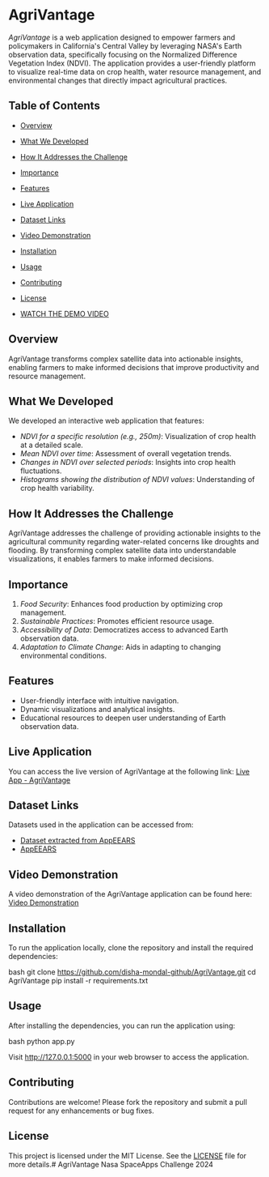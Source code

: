 # AgriVantage
*AgriVantage* is a web application designed to empower farmers and policymakers in California's Central Valley by leveraging NASA's Earth observation data, specifically focusing on the Normalized Difference Vegetation Index (NDVI). The application provides a user-friendly platform to visualize real-time data on crop health, water resource management, and environmental changes that directly impact agricultural practices.
## Table of Contents
- [Overview](#overview)
- [What We Developed](#what-we-developed)
- [How It Addresses the Challenge](#how-it-addresses-the-challenge)
- [Importance](#importance)
- [Features](#features)
- [Live Application](#live-application)
- [Dataset Links](#dataset-links)
- [Video Demonstration](#video-demonstration)
- [Installation](#installation)
- [Usage](#usage)
- [Contributing](#contributing)
- [License](#license)

  

- [WATCH THE DEMO VIDEO](https://drive.google.com/file/d/1725CzPKUbX3ugJlSPVCAo_EsDXtE8W3K/view?usp=drivesdk)


## Overview
AgriVantage transforms complex satellite data into actionable insights, enabling farmers to make informed decisions that improve productivity and resource management.

## What We Developed
We developed an interactive web application that features:

- *NDVI for a specific resolution (e.g., 250m)*: Visualization of crop health at a detailed scale.
- *Mean NDVI over time*: Assessment of overall vegetation trends.
- *Changes in NDVI over selected periods*: Insights into crop health fluctuations.
- *Histograms showing the distribution of NDVI values*: Understanding of crop health variability.

## How It Addresses the Challenge
AgriVantage addresses the challenge of providing actionable insights to the agricultural community regarding water-related concerns like droughts and flooding. By transforming complex satellite data into understandable visualizations, it enables farmers to make informed decisions.

## Importance
1. *Food Security*: Enhances food production by optimizing crop management.
2. *Sustainable Practices*: Promotes efficient resource usage.
3. *Accessibility of Data*: Democratizes access to advanced Earth observation data.
4. *Adaptation to Climate Change*: Aids in adapting to changing environmental conditions.

## Features
- User-friendly interface with intuitive navigation.
- Dynamic visualizations and analytical insights.
- Educational resources to deepen user understanding of Earth observation data.

## Live Application
You can access the live version of AgriVantage at the following link:
[Live App - AgriVantage](https://agrivantage.onrender.com/)

## Dataset Links
Datasets used in the application can be accessed from:
- [Dataset extracted from AppEEARS](https://huggingface.co/datasets/DishaMondal2024/AgriVantage_dataset)
- [AppEEARS](https://appeears.earthdatacloud.nasa.gov)

## Video Demonstration
A video demonstration of the AgriVantage application can be found here:
[Video Demonstration](https://drive.google.com/file/d/1725CzPKUbX3ugJlSPVCAo_EsDXtE8W3K/view?usp=drivesdk)

## Installation
To run the application locally, clone the repository and install the required dependencies:

bash
git clone https://github.com/disha-mondal-github/AgriVantage.git
cd AgriVantage
pip install -r requirements.txt


## Usage
After installing the dependencies, you can run the application using:

bash
python app.py


Visit http://127.0.0.1:5000 in your web browser to access the application.

## Contributing
Contributions are welcome! Please fork the repository and submit a pull request for any enhancements or bug fixes.

## License
This project is licensed under the MIT License. See the [LICENSE](LICENSE) file for more details.# AgriVantage
Nasa SpaceApps Challenge 2024
